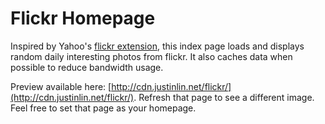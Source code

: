 # Flickr Homepage

Inspired by Yahoo's [flickr extension](https://chrome.google.com/webstore/detail/flickr-tab/bhnpmdabjgpimmnbmhefncbghknfegog), this index page loads and displays random daily interesting photos from flickr. It also caches data when possible to reduce bandwidth usage.

Preview available here: [http://cdn.justinlin.net/flickr/](http://cdn.justinlin.net/flickr/). Refresh that page to see a different image. Feel free to set that page as your homepage.
